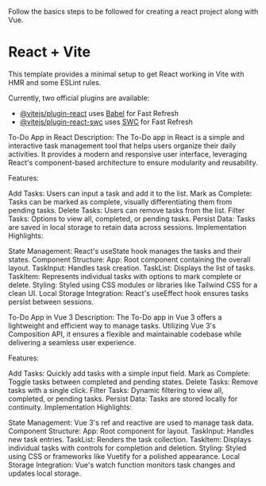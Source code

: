 Follow the basics steps to be followed for creating a react project along with Vue.


# React + Vite

This template provides a minimal setup to get React working in Vite with HMR and some ESLint rules.

Currently, two official plugins are available:

- [@vitejs/plugin-react](https://github.com/vitejs/vite-plugin-react/blob/main/packages/plugin-react/README.md) uses [Babel](https://babeljs.io/) for Fast Refresh
- [@vitejs/plugin-react-swc](https://github.com/vitejs/vite-plugin-react-swc) uses [SWC](https://swc.rs/) for Fast Refresh


To-Do App in React
Description: The To-Do app in React is a simple and interactive task management tool that helps users organize their daily activities. It provides a modern and responsive user interface, leveraging React's component-based architecture to ensure modularity and reusability.

Features:

Add Tasks: Users can input a task and add it to the list.
Mark as Complete: Tasks can be marked as complete, visually differentiating them from pending tasks.
Delete Tasks: Users can remove tasks from the list.
Filter Tasks: Options to view all, completed, or pending tasks.
Persist Data: Tasks are saved in local storage to retain data across sessions.
Implementation Highlights:

State Management: React's useState hook manages the tasks and their states.
Component Structure:
App: Root component containing the overall layout.
TaskInput: Handles task creation.
TaskList: Displays the list of tasks.
TaskItem: Represents individual tasks with options to mark complete or delete.
Styling: Styled using CSS modules or libraries like Tailwind CSS for a clean UI.
Local Storage Integration: React's useEffect hook ensures tasks persist between sessions.


To-Do App in Vue 3
Description: The To-Do app in Vue 3 offers a lightweight and efficient way to manage tasks. Utilizing Vue 3's Composition API, it ensures a flexible and maintainable codebase while delivering a seamless user experience.

Features:

Add Tasks: Quickly add tasks with a simple input field.
Mark as Complete: Toggle tasks between completed and pending states.
Delete Tasks: Remove tasks with a single click.
Filter Tasks: Dynamic filtering to view all, completed, or pending tasks.
Persist Data: Tasks are stored locally for continuity.
Implementation Highlights:

State Management: Vue 3's ref and reactive are used to manage task data.
Component Structure:
App: Root component for layout.
TaskInput: Handles new task entries.
TaskList: Renders the task collection.
TaskItem: Displays individual tasks with controls for completion and deletion.
Styling: Styled using CSS or frameworks like Vuetify for a polished appearance.
Local Storage Integration: Vue's watch function monitors task changes and updates local storage.
